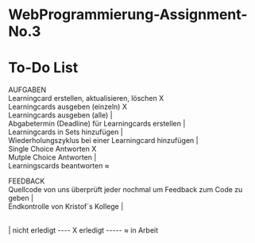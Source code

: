 # WebProgrammierung-Assignment-No.3

# To-Do List

AUFGABEN </br>
Learningcard erstellen, aktualisieren, löschen                            X </br>
Learningcards ausgeben (einzeln)                                          X </br>
Learningcards ausgeben (alle)                                             | </br>
Abgabetermin (Deadline) für Learningcards erstellen                       | </br>
Learningcards in Sets hinzufügen                                          | </br>
Wiederholungszyklus bei einer Learningcard hinzufügen                     | </br>
Single Choice Antworten                                                   X </br>
Mutple Choice Antworten                                                   | </br>
Learningscards beantworten                                                ≈ </br>

FEEDBACK </br>
Quellcode von uns überprüft jeder nochmal um Feedback zum Code zu geben   | </br> 
Endkontrolle von Kristof´s Kollege                                        |

</br>
| nicht erledigt ---- X erledigt ----- ≈ in Arbeit


